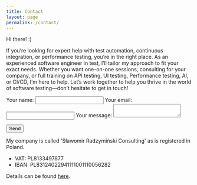 ```yaml
---
title: Contact
layout: page
permalink: /contact/
---
```


Hi there! :)

If you’re looking for expert help with test automation, continuous integration, or performance testing, you’re in the right place. As an experienced software engineer in test, I’ll tailor my approach to fit your exact needs. Whether you want one-on-one sessions, consulting for your company, or full training on API testing, UI testing, Performance testing, AI, or CI/CD, I’m here to help. Let’s work together to help you thrive in the world of software testing—don’t hesitate to get in touch!

<form
  action="https://formspree.io/mayzlawg"
  method="POST"
>
  <label>
    Your name:
    <input type="text" name="name">
  </label>
  <label>
    Your email:
    <input type="text" name="_replyto">
  </label>
  <label>
    Your message:
    <textarea name="message"></textarea>
  </label>

<button type="submit">Send</button>

</form>

My company is called 'Sławomir Radzymiński Consulting' as is registered in Poland.

- VAT: PL8133497877
- IBAN: PL83124022941111001110056282

Details can be found [here](https://aleo.com/pl/firma/slawomir-radzyminski-consulting-krakow).
